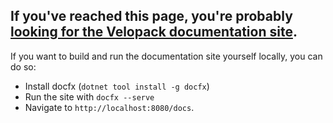 ## If you've reached this page, you're probably [looking for the Velopack documentation site](https://velopack.io/docs/).

If you want to build and run the documentation site yourself locally, you can do so:
- Install docfx (`dotnet tool install -g docfx`) 
- Run the site with `docfx --serve`
- Navigate to `http://localhost:8080/docs`.
